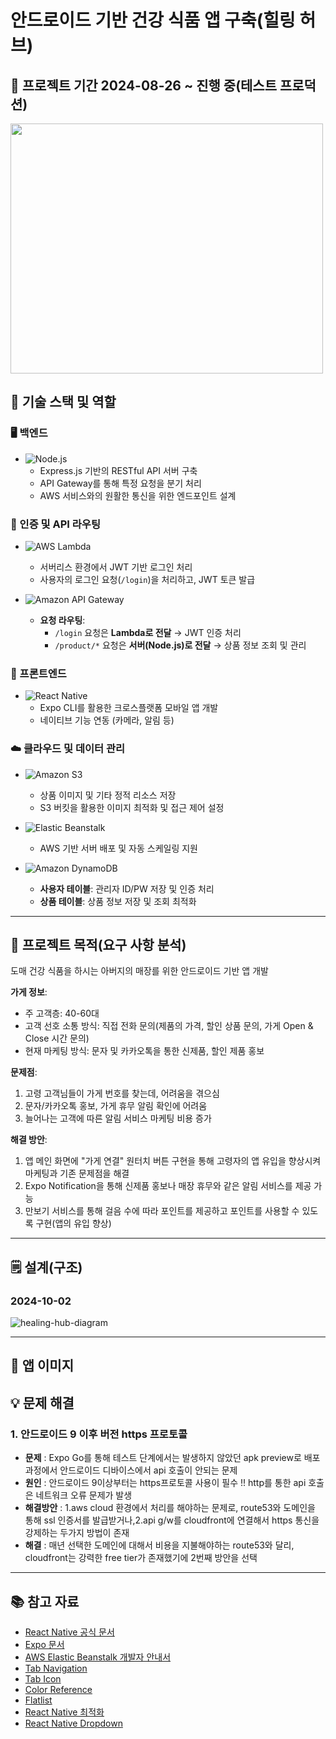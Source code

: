 # 안드로이드 기반 건강 식품 앱 구축(힐링 허브)

## 📅 프로젝트 기간 2024-08-26 ~ 진행 중(테스트 프로덕션)


<img src="https://github.com/user-attachments/assets/07ce0354-1da8-42cf-b29b-06d6234e4566" width="500" height="400"/>


## 📌 기술 스택 및 역할  

### 🖥️ 백엔드  
- ![Node.js](https://img.shields.io/badge/Node.js-339933?style=for-the-badge&logo=node.js&logoColor=white)  
  - Express.js 기반의 RESTful API 서버 구축  
  - API Gateway를 통해 특정 요청을 분기 처리
  - AWS 서비스와의 원활한 통신을 위한 엔드포인트 설계 

### 🔑 인증 및 API 라우팅  
- ![AWS Lambda](https://img.shields.io/badge/AWS%20Lambda-FF9900?style=for-the-badge&logo=amazon-aws&logoColor=white)  
  - 서버리스 환경에서 JWT 기반 로그인 처리  
  - 사용자의 로그인 요청(`/login`)을 처리하고, JWT 토큰 발급  

- ![Amazon API Gateway](https://img.shields.io/badge/API%20Gateway-FF4F8B?style=for-the-badge&logo=amazon-aws&logoColor=white)  
  - **요청 라우팅**:  
    - `/login` 요청은 **Lambda로 전달** → JWT 인증 처리  
    - `/product/*` 요청은 **서버(Node.js)로 전달** → 상품 정보 조회 및 관리  

### 📱 프론트엔드  
- ![React Native](https://img.shields.io/badge/React_Native-20232A?style=for-the-badge&logo=react&logoColor=61DAFB)  
  - Expo CLI를 활용한 크로스플랫폼 모바일 앱 개발  
  - 네이티브 기능 연동 (카메라, 알림 등)  

### ☁️ 클라우드 및 데이터 관리  
- ![Amazon S3](https://img.shields.io/badge/Amazon%20S3-569A31?style=for-the-badge&logo=amazon-s3&logoColor=white)  
  - 상품 이미지 및 기타 정적 리소스 저장  
  - S3 버킷을 활용한 이미지 최적화 및 접근 제어 설정  

- ![Elastic Beanstalk](https://img.shields.io/badge/Elastic%20Beanstalk-232F3E?style=for-the-badge&logo=amazon-aws&logoColor=white)  
  - AWS 기반 서버 배포 및 자동 스케일링 지원

- ![Amazon DynamoDB](https://img.shields.io/badge/DynamoDB-4053D6?style=for-the-badge&logo=amazon-dynamodb&logoColor=white)  
  - **사용자 테이블**: 관리자 ID/PW 저장 및 인증 처리  
  - **상품 테이블**: 상품 정보 저장 및 조회 최적화  

---

## 🎯 프로젝트 목적(요구 사항 분석)

도매 건강 식품을 하시는 아버지의 매장를 위한 안드로이드 기반 앱 개발

**가게 정보**:

- 주 고객층: 40-60대
- 고객 선호 소통 방식: 직접 전화 문의(제품의 가격, 할인 상품 문의, 가게 Open & Close 시간 문의)
- 현재 마케팅 방식: 문자 및 카카오톡을 통한 신제품, 할인 제품 홍보

**문제점**:

1. 고령 고객님들이 가게 번호를 찾는데, 어려움을 겪으심
2. 문자/카카오톡 홍보, 가게 휴무 알림 확인에 어려움
3. 늘어나는 고객에 따른 알림 서비스 마케팅 비용 증가

**해결 방안**:

1. 앱 메인 화면에 "가게 연결" 원터치 버튼 구현을 통해 고령자의 앱 유입을 향상시켜 마케팅과 기존 문제점을 해결
2. Expo Notification을 통해 신제품 홍보나 매장 휴무와 같은 알림 서비스를 제공 가능
3. 만보기 서비스를 통해 걸음 수에 따라 포인트를 제공하고 포인트를 사용할 수 있도록 구현(앱의 유입 향상) 

---

## 🗒️ 설계(구조)

### 2024-10-02

![healing-hub-diagram](https://github.com/user-attachments/assets/26e21d68-9e48-4b21-99a1-048f128a0da6)

---

## 🚀 앱 이미지



## 💡 문제 해결

### 1. 안드로이드 9 이후 버전 https 프로토콜

- **문제** : Expo Go를 통해 테스트 단계에서는 발생하지 않았던 apk preview로 배포 과정에서 안드로이드 디바이스에서 api 호출이 안되는 문제
- **원인** : 안드로이드 9이상부터는 https프로토콜 사용이 필수 !! http를 통한 api 호출은 네트워크 오류 문제가 발생
- **해결방안** : 1.aws cloud 환경에서 처리를 해야하는 문제로, route53와 도메인을 통해 ssl 인증서를 발급받거나,2.api g/w를 cloudfront에 연결해서 https 통신을 강제하는 두가지 방법이 존재
- **해결** : 매년 선택한 도메인에 대해서 비용을 지불해야하는 route53와 달리, cloudfront는 강력한 free tier가 존재했기에 2번째 방안을 선택

---

## 📚 참고 자료

- [React Native 공식 문서](https://reactnative.dev/docs/getting-started)
- [Expo 문서](https://docs.expo.dev/)
- [AWS Elastic Beanstalk 개발자 안내서](https://docs.aws.amazon.com/elasticbeanstalk/latest/dg/Welcome.html)
- [Tab Navigation](https://reactnavigation.org/docs/bottom-tab-navigator)
- [Tab Icon](https://icons.expo.fyi/Index)
- [Color Reference](https://kr.pinterest.com/pin/702983823112471636/)
- [Flatlist](https://www.npmjs.com/package/react-native-swiper-flatlist)
- [React Native 최적화](https://www.deviantceblog.com/it-24/#121_%EB%A9%94%EB%AA%A8%EC%9D%B4%EC%A0%9C%EC%9D%B4%EC%85%98)
- [React Native Dropdown](https://github.com/hoaphantn7604/react-native-element-dropdown)
